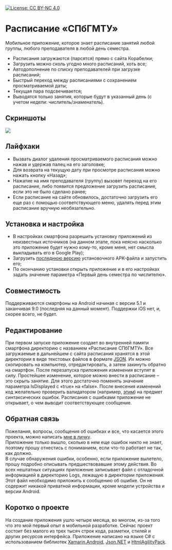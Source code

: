 [![License: CC BY-NC 4.0](https://img.shields.io/badge/License-CC%20BY--NC%204.0-lightgrey.svg)](https://creativecommons.org/licenses/by-nc/4.0/)
# Расписание «СПбГМТУ»
Мобильное приложение, которое знает расписание занятий любой группы, любого преподавателя в любой день семестра.
- Расписания загружаются (парсятся) прямо с сайта Корабелки;
- Загрузить можно сколь угодно много расписаний, хоть все;
- Автодополнение по списку преподавателей при загрузке расписаний;
- Быстрый переход между расписаниями с сохранением просматриваемой даты;
- Текущая пара подсвечивается;
- Выводятся только занятия, которые будут в указанный день (с учетом недели: числитель/знаменатель).
## Скриншоты
![](https://raw.githubusercontent.com/shults-s/SmtuSchedule/master/Screenshots/All.png)
## Лайфхаки
- Вызвать диалог удаления просматриваемого расписания можно нажав и удержав палец на его заголовке;
- Для возврата на текущую дату при просмотре расписания можно нажать кнопку «Назад»;
- Нажатие на имя преподавателя (группу) вызовет переход на его расписание, либо появится предложение загрузить расписание, если это не было сделано ранее;
- Если расписание на сайте обновилось, достаточно загрузить его еще раз с помощью соответствующего меню, удалять перед этим расписание вручную необязательно.
## Установка и настройка
- В настройках смартфона разрешить установку приложений из неизвестных источников (на данном этапе, пока неясно насколько это приложение будет нужно кому-то, кроме меня, нет смысла выкладывать его в Google Play);
- Загрузить [последнюю версию](https://github.com/shults-s/SmtuSchedule/releases) установочного APK-файла и запустить его;
- По окончанию установки открыть приложение и в его настройках задать значение параметра «Первый день семестра по числителю».
## Совместимость
Поддерживаются смартфоны на Android начиная с версии 5.1 и заканчивая 9.0 (последняя на данный момент). Поддержки iOS нет, и, скорее всего, не будет.
## Редактирование
При первом запуске приложение создает во внутренней памяти смартфона директорию с названием «Расписание СПбГМТУ». Все загружаемые в дальнейшем с сайта расписания хранятся в этой директории в виде текстовых файлов в формате [JSON](https://ru.wikipedia.org/wiki/JSON). Их можно скопировать на компьютер, отредактировать, а затем закинуть обратно на смартфон. После перезапуска приложения изменения вступят в силу. Простейшее изменение, которое можно внести в расписание – это скрыть занятие. Для этого достаточно поменять значение параметра IsDisplayed с «true» на «false». После внесения изменений код желательно проверить валидатором (например, [этим](https://jsonlint.com/)) на предмет синтаксических ошибок. Расписания с ошибками приложение не открывает, о чем выводит соответствующее сообщение.
## Обратная связь
Пожелания, вопросы, сообщения об ошибках и все, что касается этого проекта, можно написать [мне в личку](https://vk.com/shults_s).\
Приложение только вышло, сколько в нем еще ошибок никто не знает, поэтому прошу отнестись с пониманием, если что-то работает не так, как должно.\
В случае обнаружения ошибки, особенно, если приложение вылетело, прошу подробно описывать предшествовавшие этому действия. Во всех нештатных ситуациях приложение записывает файл с отладочной информацией в директорию Logs, лежащую в директории приложения. Этот файл необходимо приложить к сообщению об ошибке. Он не содержит никакой приватной информации, кроме модели устройства и версии Android.
## Коротко о проекте
На создание приложения ушло четыре месяца, во многом, из-за того что это мой первый опыт в мобильной разработке. Сейчас проект состоит без малого из трех тысяч строк кода, разметки, стилей и других ресурсов интерфейса. Приложение написано на языке C# с использованием библиотек [Xamarin.Android](https://docs.microsoft.com/ru-ru/xamarin/android/), [Json.NET](https://www.newtonsoft.com/json) и [HtmlAgilityPack](https://html-agility-pack.net).